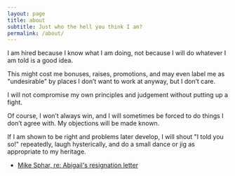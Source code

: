 ```yaml
---
layout: page
title: about
subtitle: Just who the hell you think I am?
permalink: /about/
---
```


I am hired because I know what I am doing, not because I will do whatever I am told is a good idea.

This might cost me bonuses, raises, promotions, and may even label me as "undesirable" by places I don’t want to work at anyway, but I don’t care.

I will not compromise my own principles and judgement without putting up a fight.

Of course, I won’t always win, and I will sometimes be forced to do things I don’t agree with. My objections will be made known.

If I am shown to be right and problems later develop, I will shout "I told you so!" repeatedly, laugh hysterically, and do a small dance or jig as appropriate to my heritage.

* [Mike Sphar, re: Abigail's resignation letter](https://groups.google.com/forum/#!topic/alt.sysadmin.recovery/tkDavFWNVE0%5B326-350%5D)

